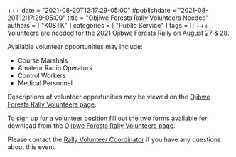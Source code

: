 +++
date = "2021-08-20T12:17:29-05:00"
#publishdate = "2021-08-20T12:17:29-05:00"
title = "Objiwe Forests Rally Volunteers Needed"
authors = [ "K0STK" ]
categories = [ "Public Service" ]
tags = []
+++
Volunteers are needed for the
[2021 Ojibwe Forests Rally](https://ojibweforestsrally.com/)
on [August 27 & 28](https://ojibweforestsrally.com/2020-schedule/).

Available volunteer opportunities may include:
<!--more-->

* Course Marshals
* Amateur Radio Operators
* Control Workers
* Medical Personnel

Descriptions of volunteer opportunities may be viewed on the
[Ojibwe Forests Rally Volunteers page](https://ojibweforestsrally.com/volunteers/).

To sign up for a volunteer position fill out the two forms available for
download from the
[Ojibwe Forests Rally Volunteers page](https://ojibweforestsrally.com/volunteers/).

Please contact the [Rally Volunteer Coordinator](mailto:controls@rallyminnesota.com)
if you have any questions about this event.

